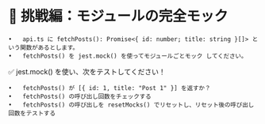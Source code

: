 # 🔹 挑戦編：モジュールの完全モック

	•	api.ts に fetchPosts(): Promise<{ id: number; title: string }[]> という関数があるとします。
	•	fetchPosts() を jest.mock() を使ってモジュールごとモック してください。

✅ jest.mock() を使い、次をテストしてください！

	•	fetchPosts() が [{ id: 1, title: "Post 1" }] を返すか？
	•	fetchPosts() の呼び出し回数をチェックする
	•	fetchPosts() の呼び出しを resetMocks() でリセットし、リセット後の呼び出し回数をテストする